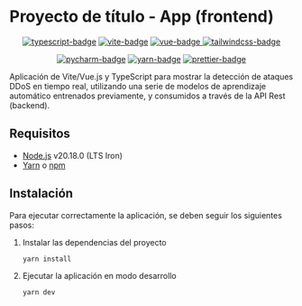 # Proyecto de título - App (frontend)

<div align="center">

[![typescript-badge]][typescript-web] [![vite-badge]][vite-web] [![vue-badge]
][vue-web] [![tailwindcss-badge]][tailwindcss-web]

[![pycharm-badge]][pycharm-web] [![yarn-badge]][yarn-web] [![prettier-badge]][prettier-web]

</div>

Aplicación de Vite/Vue.js y TypeScript para mostrar la detección de ataques
DDoS en tiempo real, utilizando una serie de modelos de aprendizaje
automático entrenados previamente, y consumidos a través de la API Rest
(backend).

## Requisitos

- [Node.js](https://nodejs.org/) v20.18.0 (LTS Iron)
- [Yarn](https://yarnpkg.com/) o [npm](https://www.npmjs.com/)

## Instalación

Para ejecutar correctamente la aplicación, se deben seguir los siguientes pasos:

1. Instalar las dependencias del proyecto

    ```bash
    yarn install
    ```

2. Ejecutar la aplicación en modo desarrollo

    ```bash
    yarn dev
    ```

<!-- badges -->

[vite-badge]: https://img.shields.io/badge/Vite-2C3A42?logo=vite&logoColor=FFF&style=flat

[vite-web]: https://vitejs.dev/

[vue-badge]: https://img.shields.io/badge/Vue-4FC08D?logo=vue.js&logoColor=FFF&style=flat

[vue-web]: https://vuejs.org/

[prettier-badge]: https://img.shields.io/badge/Prettier-F7B93E?logo=prettier&logoColor=FFF&style=flat

[prettier-web]: https://prettier.io/

[tailwindcss-badge]: https://img.shields.io/badge/Tailwind_CSS-38B2AC?logo=tailwind-css&logoColor=FFF&style=flat

[tailwindcss-web]: https://tailwindcss.com/

[pycharm-badge]: https://img.shields.io/badge/PyCharm-000?logo=pycharm&logoColor=FFF&style=flat

[pycharm-web]: https://www.jetbrains.com/pycharm/

[yarn-badge]: https://img.shields.io/badge/Yarn-2C8EBB?logo=yarn&logoColor=FFF&style=flat

[yarn-web]: https://yarnpkg.com/

[typescript-badge]: https://img.shields.io/badge/TypeScript-3178C6?logo=typescript&logoColor=FFF&style=flat

[typescript-web]: https://www.typescriptlang.org/